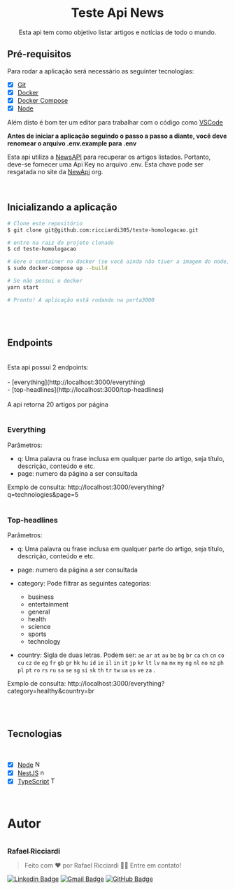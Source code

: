<h1 align='center'>Teste Api News</h1>

<p align='center'>Esta api tem como objetivo listar artigos e notícias de todo o mundo.</p>

## <strong>Pré-requisitos</strong>

Para rodar a aplicação será necessário as seguinter tecnologias: </br>

- [x] [Git](https://git-scm.com)<br/>
- [x] [Docker](https://docs.docker.com/get-docker/)<br/>
- [x] [Docker Compose](https://docs.docker.com/compose/gettingstarted/)<br/>
- [x] [Node](https://nodejs.org/en/)<br/>

Além disto é bom ter um editor para trabalhar com o código como [VSCode](https://code.visualstudio.com/)

<strong>Antes de iniciar a aplicação seguindo o passo a passo a diante, você deve renomear o arquivo .env.example para .env</strong>
</br>

Esta api utiliza a [NewsAPI](https://newsapi.org/) para recuperar os artigos listados. Portanto, deve-se fornecer uma Api Key no arquivo .env. Esta chave pode ser resgatada no site da [NewApi](https://newsapi.org/) org.

</br>

## Inicializando a aplicação

```bash
# Clone este repositório
$ git clone git@github.com:ricciardi305/teste-homologacao.git

# entre na raiz do projeto clonado
$ cd teste-homologacao

# Gere o container no docker (se você ainda não tiver a imagem do node, o docker pode demorar um pouco para inicializar)
$ sudo docker-compose up --build

# Se não possui o docker
yarn start

# Pronto! A aplicação está rodando na porta3000
```

<br/><br/>

## Endpoints

</br>
Esta api possui 2 endpoints:
</br>
</br>
 - [everything](http://localhost:3000/everything)</br>
 - [top-headlines](http://localhost:3000/top-headlines)</br>
</br>
A api retorna 20 artigos por página
</br></br>

### Everything

Parâmetros:</br>

- q: Uma palavra ou frase inclusa em qualquer parte do artigo, seja título, descrição, conteúdo e etc.
- page: numero da página a ser consultada</br>

Exmplo de consulta: http://localhost:3000/everything?q=technologies&page=5
</br>
</br>

### Top-headlines

Parâmetros:</br>

- q: Uma palavra ou frase inclusa em qualquer parte do artigo, seja título, descrição, conteúdo e etc.
- page: numero da página a ser consultada</br>
- category: Pode filtrar as seguintes categorias:

  - business
  - entertainment
  - general
  - health
  - science
  - sports
  - technology

- country: Sigla de duas letras. Podem ser: `ae` `ar` `at` `au` `be` `bg` `br` `ca` `ch` `cn` `co` `cu` `cz` `de` `eg` `fr` `gb` `gr` `hk` `hu` `id` `ie` `il` `in` `it` `jp` `kr` `lt` `lv` `ma` `mx` `my` `ng` `nl` `no` `nz` `ph` `pl` `pt` `ro` `rs` `ru` `sa` `se` `sg` `si` `sk` `th` `tr` `tw` `ua` `us` `ve` `za` .

Exmplo de consulta: http://localhost:3000/everything?category=healthy&country=br
</br>

<br/><br/>

## <strong>Tecnologias</strong>

<br/>

- [x] [Node](https://nodejs.org/pt-br/) <img width="15" heigth="15" alt="NodeJS" src="https://cdn.jsdelivr.net/gh/devicons/devicon/icons/nodejs/nodejs-original.svg" /><br/>
- [x] [NestJS](https://docs.nestjs.com/first-steps) <img width="15" heigth="15" alt="nestjs" src="https://cdn.jsdelivr.net/gh/devicons/devicon/icons/nestjs/nestjs-plain.svg" /><br/>
- [x] [TypeScript](https://www.typescriptlang.org/) <img width="15" heigth="15" alt="Typescript" src="https://cdn.jsdelivr.net/gh/devicons/devicon/icons/typescript/typescript-original.svg" /><br/>

</br>

# Autor

<br/>

<a href="https://github.com/ricciardi305">
    <img src="https://avatars.githubusercontent.com/u/81863575?v=4&s=150" alt=""/>
    <br />
    <sub style="font-size: 16px"><b>Rafael Ricciardi</b></sub>
</a>

<br/>

> Feito com ❤️ por Rafael Ricciardi 👋🏽 Entre em contato!

[![Linkedin Badge](https://img.shields.io/badge/-Rafael_Ricciardi-blue?style=flat-square&logo=Linkedin&logoColor=white&link=https://www.linkedin.com/in/tgmarinho/)](https://www.linkedin.com/in/rafaelricciardi/)
[![Gmail Badge](https://img.shields.io/badge/-ricciardi.rafael1997@gmail.com-c14438?style=flat-square&logo=Gmail&logoColor=white&link=mailto:tgmarinho@gmail.com)](mailto:ricciardi.rafael1997@gmail.com)
[![GitHub Badge](https://img.shields.io/badge/-Rafael_Ricciardi-100000?style=flat-square&logo=github&logoColor=white&link=https://github.com/ricciardi305)](https://github.com/ricciardi305)
